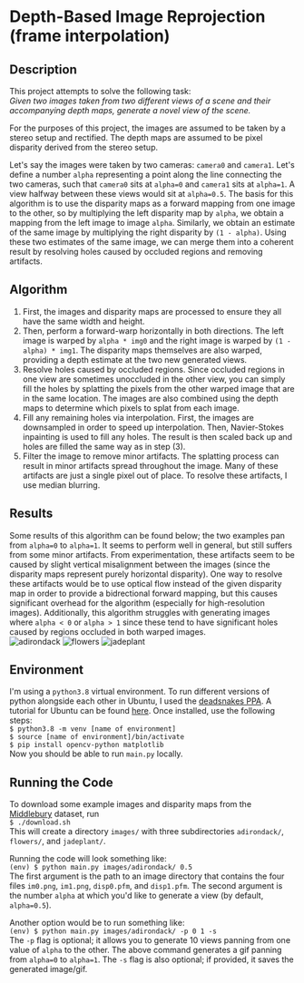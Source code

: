 # Depth-Based Image Reprojection (frame interpolation)
## Description
This project attempts to solve the following task:  
*Given two images taken from two different views of a scene and their accompanying 
depth maps, generate a novel view of the scene.*
  
For the purposes of this project, the images are assumed to be taken by a stereo
setup and rectified. The depth maps are assumed to be pixel disparity derived
from the stereo setup.  
  
Let's say the images were taken by two cameras: `camera0` and `camera1`. Let's define
a number `alpha` representing a point along the line connecting the two cameras,
such that `camera0` sits at `alpha=0` and `camera1` sits at `alpha=1`. A view 
halfway between these views would sit at `alpha=0.5`. The basis for this algorithm
is to use the disparity maps as a forward mapping from one image to the other, so by
multiplying the left disparity map by `alpha`, we obtain a mapping from the left 
image to image `alpha`. Similarly, we obtain an estimate of the same image by 
multiplying the right disparity by `(1 - alpha)`. Using these two estimates of the 
same image, we can merge them into a coherent result by resolving holes caused 
by occluded regions and removing artifacts.

## Algorithm
1. First, the images and disparity maps are processed to ensure they all have the 
same width and height. 
2. Then, perform a forward-warp horizontally in both directions. The left image 
is warped by `alpha * img0` and the right image is warped by 
`(1 - alpha) * img1`. The disparity maps themselves are also warped, providing a
depth estimate at the two new generated views.
3. Resolve holes caused by occluded regions. Since occluded regions in one view
are sometimes unoccluded in the other view, you can simply fill the holes by splatting
the pixels from the other warped image that are in the same location. The images
are also combined using the depth maps to determine which pixels to splat from each
image.
4. Fill any remaining holes via interpolation. First, the images are downsampled
in order to speed up interpolation. Then, Navier-Stokes inpainting is used to fill
any holes. The result is then scaled back up and holes are filled the same way as in
step (3).
5. Filter the image to remove minor artifacts. The splatting process can result
in minor artifacts spread throughout the image. Many of these artifacts are just 
a single pixel out of place. To resolve these artifacts, I use median blurring.

## Results
Some results of this algorithm can be found below; the two examples pan from `alpha=0` 
to `alpha=1`. It seems to perform well in general, but still suffers from some minor 
artifacts. From experimentation, these artifacts seem to be caused by slight vertical 
misalignment between the images (since the disparity maps represent purely horizontal 
disparity). One way to resolve these artifacts would be to use optical flow instead of 
the given disparity map in order to provide a bidrectional forward mapping, but this 
causes significant overhead for the algorithm (especially for high-resolution images). 
Additionally, this algorithm struggles with generating images where `alpha < 0` or 
`alpha > 1` since these tend to have significant holes caused by regions occluded in 
both warped images.  
![adirondack](examples/adirondack.png)
![flowers](examples/flowers.png)
![jadeplant](examples/jadeplant.png)

## Environment
I'm using a `python3.8` virtual environment. To run different versions of
python alongside each other in Ubuntu, I used the [deadsnakes
PPA](https://github.com/deadsnakes). A 
tutorial for Ubuntu can be found [here](https://linuxize.com/post/how-to-install-python-3-8-on-ubuntu-18-04).
Once installed, use the following steps:  
`$ python3.8 -m venv [name of environment]`  
`$ source [name of environment]/bin/activate`  
`$ pip install opencv-python matplotlib`  
Now you should be able to run `main.py` locally.

## Running the Code
To download some example images and disparity maps from the [Middlebury](https://vision.middlebury.edu/stereo/data/scenes2014/) 
dataset, run  
`$ ./download.sh`  
This will create a directory `images/` with three subdirectories `adirondack/`,
`flowers/`, and `jadeplant/`.  
  
Running the code will look something like:  
`(env) $ python main.py images/adirondack/ 0.5`  
The first argument is the path to an image directory that contains the four files
`im0.png`, `im1.png`, `disp0.pfm`, and `disp1.pfm`. The second argument is
the number `alpha` at which you'd like to generate a view (by default, `alpha=0.5`).  

Another option would be to run something like:  
`(env) $ python main.py images/adirondack/ -p 0 1 -s`  
The `-p` flag is optional; it allows you to generate 10 views panning from one
value of `alpha` to the other. The above command generates a gif panning from
`alpha=0` to `alpha=1`. The `-s` flag is also optional; if provided, it saves the
generated image/gif.
